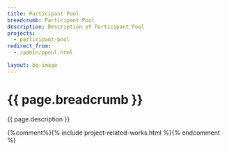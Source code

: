```yaml
---
title: Participant Pool
breadcrumb: Participant Pool
description: Description of Participant Pool
projects:
  - participant-pool
redirect_from:
  - /admin/ppool.html

layout: bg-image
---
```

# {{ page.breadcrumb }}

{{ page.description }}

{%comment%}{% include project-related-works.html %}{% endcomment %}
